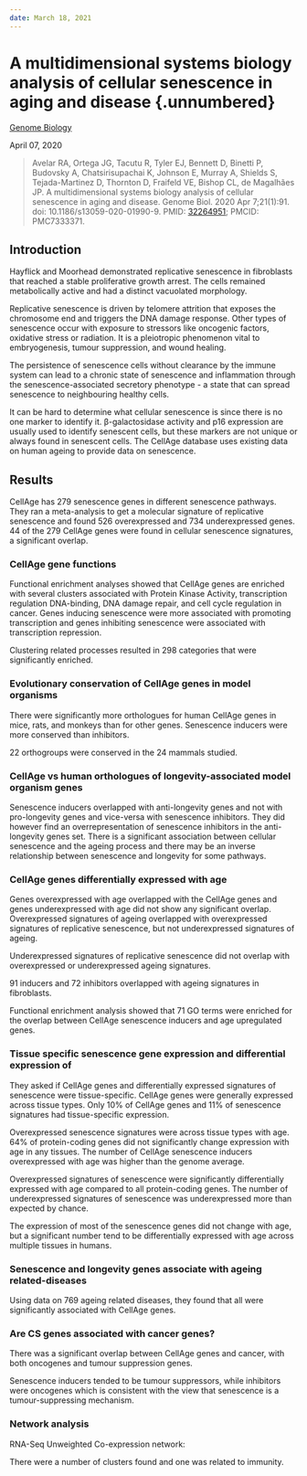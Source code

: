 ```yaml
---
date: March 18, 2021
---
```


# A multidimensional systems biology analysis of cellular senescence in aging and disease {.unnumbered}

[Genome Biology](https://doi.org/10.1186/s13059-020-01990-9)

April 07, 2020

> Avelar RA, Ortega JG, Tacutu R, Tyler EJ, Bennett D, Binetti P, Budovsky A,
> Chatsirisupachai K, Johnson E, Murray A, Shields S, Tejada-Martinez D,
> Thornton D, Fraifeld VE, Bishop CL, de Magalhães JP. A multidimensional
> systems biology analysis of cellular senescence in aging and disease. Genome
> Biol. 2020 Apr 7;21(1):91. doi: 10.1186/s13059-020-01990-9. PMID:
> [32264951](https://pubmed.ncbi.nlm.nih.gov/32264951); PMCID: PMC7333371.

## Introduction

Hayflick and Moorhead demonstrated replicative senescence in fibroblasts that
reached a stable proliferative growth arrest. The cells remained metabolically
active and had a distinct vacuolated morphology.

Replicative senescence is driven by telomere attrition that exposes the
chromosome end and triggers the DNA damage response. Other types of senescence
occur with exposure to stressors like oncogenic factors, oxidative stress or
radiation. It is a pleiotropic phenomenon vital to embryogenesis, tumour
suppression, and wound healing.

The persistence of senescence cells without clearance by the immune system can
lead to a chronic state of senescence and inflammation through the
senescence-associated secretory phenotype - a state that can spread senescence
to neighbouring healthy cells.

It can be hard to determine what cellular senescence is since there is no one
marker to identify it. β-galactosidase activity and p16 expression are usually
used to identify senescent cells, but these markers are not unique or always
found in senescent cells. The CellAge database uses existing data on human
ageing to provide data on senescence.

## Results

CellAge has 279 senescence genes in different senescence pathways. They ran a
meta-analysis to get a molecular signature of replicative senescence and found
526 overexpressed and 734 underexpressed genes. 44 of the 279 CellAge genes were
found in cellular senescence signatures, a significant overlap.

### CellAge gene functions

Functional enrichment analyses showed that CellAge genes are enriched with
several clusters associated with Protein Kinase Activity, transcription
regulation DNA-binding, DNA damage repair, and cell cycle regulation in cancer.
Genes inducing senescence were more associated with promoting transcription and
genes inhibiting senescence were associated with transcription repression.

Clustering related processes resulted in 298 categories that were significantly
enriched.

### Evolutionary conservation of CellAge genes in model organisms

There were significantly more orthologues for human CellAge genes in mice, rats,
and monkeys than for other genes. Senescence inducers were more conserved than
inhibitors.

22 orthogroups were conserved in the 24 mammals studied.

### CellAge vs human orthologues of longevity-associated model organism genes

Senescence inducers overlapped with anti-longevity genes and not with
pro-longevity genes and vice-versa with senescence inhibitors. They did however
find an overrepresentation of senescence inhibitors in the anti-longevity genes
set. There is a significant association between cellular senescence and the
ageing process and there may be an inverse relationship between senescence and
longevity for some pathways.

### CellAge genes differentially expressed with age

Genes overexpressed with age overlapped with the CellAge genes and genes
underexpressed with age did not show any significant overlap. Overexpressed
signatures of ageing overlapped with overexpressed signatures of replicative
senescence, but not underexpressed signatures of ageing.

Underexpressed signatures of replicative senescence did not overlap with
overexpressed or underexpressed ageing signatures.

91 inducers and 72 inhibitors overlapped with ageing signatures in fibroblasts.

Functional enrichment analysis showed that 71 GO terms were enriched for the
overlap between CellAge senescence inducers and age upregulated genes.

### Tissue specific senescence gene expression and differential expression of

They asked if CellAge genes and differentially expressed signatures of
senescence were tissue-specific. CellAge genes were generally expressed across
tissue types. Only 10% of CellAge genes and 11% of senescence signatures had
tissue-specific expression.

Overexpressed senescence signatures were across tissue types with age. 64% of
protein-coding genes did not significantly change expression with age in any
tissues. The number of CellAge senescence inducers overexpressed with age was
higher than the genome average.

Overexpressed signatures of senescence were significantly differentially
expressed with age compared to all protein-coding genes. The number of
underexpressed signatures of senescence was underexpressed more than expected by
chance.

The expression of most of the senescence genes did not change with age, but a
significant number tend to be differentially expressed with age across multiple
tissues in humans.

### Senescence and longevity genes associate with ageing related-diseases

Using data on 769 ageing related diseases, they found that all were
significantly associated with CellAge genes.

### Are CS genes associated with cancer genes?

There was a significant overlap between CellAge genes and cancer, with both
oncogenes and tumour suppression genes.

Senescence inducers tended to be tumour suppressors, while inhibitors were
oncogenes which is consistent with the view that senescence is a
tumour-suppressing mechanism.

### Network analysis

RNA-Seq Unweighted Co-expression network:

There were a number of clusters found and one was related to immunity.
